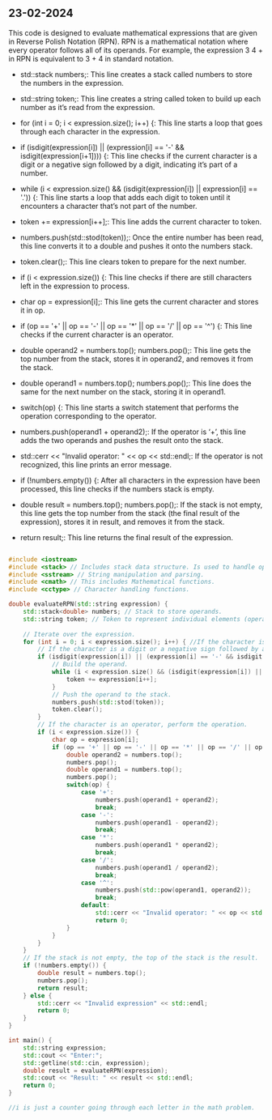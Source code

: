 ## 23-02-2024

This code is designed to evaluate mathematical expressions that are given in Reverse Polish Notation (RPN). RPN is a mathematical notation where every operator follows all of its operands. For example, the expression 3 4 + in RPN is equivalent to 3 + 4 in standard notation.

* std::stack<double> numbers;: This line creates a stack called numbers to store the numbers in the expression.

* std::string token;: This line creates a string called token to build up each number as it’s read from the expression.

* for (int i = 0; i < expression.size(); i++) {: This line starts a loop that goes through each character in the expression.

* if (isdigit(expression[i]) || (expression[i] == '-' && isdigit(expression[i+1]))) {: This line checks if the current character is a digit or a negative sign followed by a digit, indicating it’s part of a number.

* while (i < expression.size() && (isdigit(expression[i]) || expression[i] == '.')) {: This line starts a loop that adds each digit to token until it encounters a character that’s not part of the number.

* token += expression[i++];: This line adds the current character to token.

* numbers.push(std::stod(token));: Once the entire number has been read, this line converts it to a double and pushes it onto the numbers stack.

* token.clear();: This line clears token to prepare for the next number.

* if (i < expression.size()) {: This line checks if there are still characters left in the expression to process.

* char op = expression[i];: This line gets the current character and stores it in op.

* if (op == '+' || op == '-' || op == '*' || op == '/' || op == '^') {: This line checks if the current character is an operator.

* double operand2 = numbers.top(); numbers.pop();: This line gets the top number from the stack, stores it in operand2, and removes it from the stack.

* double operand1 = numbers.top(); numbers.pop();: This line does the same for the next number on the stack, storing it in operand1.

* switch(op) {: This line starts a switch statement that performs the operation corresponding to the operator.

* numbers.push(operand1 + operand2);: If the operator is ‘+’, this line adds the two operands and pushes the result onto the stack.

* std::cerr << "Invalid operator: " << op << std::endl;: If the operator is not recognized, this line prints an error message.

* if (!numbers.empty()) {: After all characters in the expression have been processed, this line checks if the numbers stack is empty.

* double result = numbers.top(); numbers.pop();: If the stack is not empty, this line gets the top number from the stack (the final result of the expression), stores it in result, and removes it from the stack.

* return result;: This line returns the final result of the expression.

```c++

#include <iostream>
#include <stack> // Includes stack data structure. Is used to handle operand storage and manipulation.
#include <sstream> // String manipulation and parsing.
#include <cmath> // This includes Mathematical functions.
#include <cctype> // Character handling functions.

double evaluateRPN(std::string expression) {
    std::stack<double> numbers; // Stack to store operands.
    std::string token; // Token to represent individual elements (operands or operators) extracted from the input expression.
    
    // Iterate over the expression.
    for (int i = 0; i < expression.size(); i++) { //If the character is a digit or a negative sign followed by a digit, it's an operand.
        // If the character is a digit or a negative sign followed by a digit, it's an operand.
        if (isdigit(expression[i]) || (expression[i] == '-' && isdigit(expression[i+1]))) {
            // Build the operand.
            while (i < expression.size() && (isdigit(expression[i]) || expression[i] == '.')) {
                token += expression[i++];
            }
            // Push the operand to the stack.
            numbers.push(std::stod(token));
            token.clear();
        }
        // If the character is an operator, perform the operation.
        if (i < expression.size()) {
            char op = expression[i];
            if (op == '+' || op == '-' || op == '*' || op == '/' || op == '^') {
                double operand2 = numbers.top();
                numbers.pop();
                double operand1 = numbers.top();
                numbers.pop();
                switch(op) {
                    case '+':
                        numbers.push(operand1 + operand2);
                        break;
                    case '-':
                        numbers.push(operand1 - operand2);
                        break;
                    case '*':
                        numbers.push(operand1 * operand2);
                        break;
                    case '/':
                        numbers.push(operand1 / operand2);
                        break;
                    case '^':
                        numbers.push(std::pow(operand1, operand2));
                        break;
                    default:
                        std::cerr << "Invalid operator: " << op << std::endl;
                        return 0;
                }
            }
        }
    }
    // If the stack is not empty, the top of the stack is the result.
    if (!numbers.empty()) {
        double result = numbers.top();
        numbers.pop();
        return result;
    } else {
        std::cerr << "Invalid expression" << std::endl;
        return 0;
    }
}

int main() {
    std::string expression;
    std::cout << "Enter:";
    std::getline(std::cin, expression);
    double result = evaluateRPN(expression);
    std::cout << "Result: " << result << std::endl;
    return 0;
}

//i is just a counter going through each letter in the math problem.
```